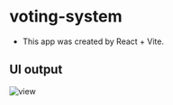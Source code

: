 # voting-system

- This app was created by React + Vite.

## UI output

![view](./src/assets/voting.png)
